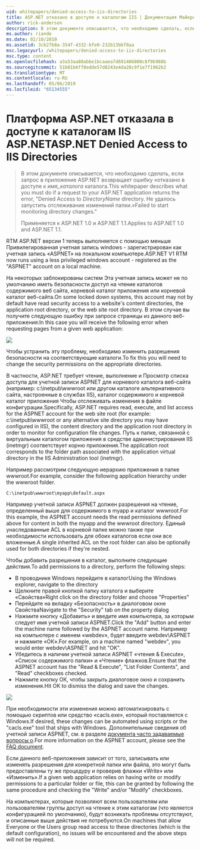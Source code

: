 ```yaml
---
uid: whitepapers/denied-access-to-iis-directories
title: ASP.NET отказано в доступе к каталогам IIS | Документация Майкрософт
author: rick-anderson
description: В этом документе описывается, что необходимо сделать, если запрос на приложение ASP.NET возвращает ошибку, «запрещен доступ к каталогу имя_каталога. Не удалось s...
ms.author: riande
ms.date: 02/10/2010
ms.assetid: 3cb27b8a-354f-4332-bfe0-232b13bbf8aa
msc.legacyurl: /whitepapers/denied-access-to-iis-directories
msc.type: content
ms.openlocfilehash: a3a53aa88abbe1bcaaea7d691406800c8f9b988b
ms.sourcegitcommit: 51b01b6ff8edde57d8243e4da28c9f1e7f1962b2
ms.translationtype: MT
ms.contentlocale: ru-RU
ms.lasthandoff: 05/06/2019
ms.locfileid: "65134555"
---
```

# <a name="aspnet-denied-access-to-iis-directories"></a><span data-ttu-id="5b5ed-104">Платформа ASP.NET отказала в доступе к каталогам IIS ASP.NET</span><span class="sxs-lookup"><span data-stu-id="5b5ed-104">ASP.NET Denied Access to IIS Directories</span></span>

> <span data-ttu-id="5b5ed-105">В этом документе описывается, что необходимо сделать, если запрос в приложение ASP.NET возвращает ошибку «отказано в доступе к *имя_каталога* каталога.</span><span class="sxs-lookup"><span data-stu-id="5b5ed-105">This whitepaper describes what you must do if a request to your ASP.NET application returns the error, "Denied Access to *DirectoryName* directory.</span></span> <span data-ttu-id="5b5ed-106">Не удалось запустить отслеживание изменений папки.»</span><span class="sxs-lookup"><span data-stu-id="5b5ed-106">Failed to start monitoring directory changes."</span></span>
> 
> <span data-ttu-id="5b5ed-107">Применяется к ASP.NET 1.0 и ASP.NET 1.1.</span><span class="sxs-lookup"><span data-stu-id="5b5ed-107">Applies to ASP.NET 1.0 and ASP.NET 1.1.</span></span>

<span data-ttu-id="5b5ed-108">RTM ASP.NET версии 1 теперь выполняется с помощью меньше Привилегированная учетная запись windows - зарегистрирован как учетная запись «ASPNET» на локальном компьютере.</span><span class="sxs-lookup"><span data-stu-id="5b5ed-108">ASP.NET V1 RTM now runs using a less privileged windows account - registered as the "ASPNET" account on a local machine.</span></span>

<span data-ttu-id="5b5ed-109">На некоторых заблокированы систем Эта учетная запись может не по умолчанию иметь безопасности доступ на чтение каталогов содержимого веб сайта, корневой каталог приложения или корневой каталог веб-сайта.</span><span class="sxs-lookup"><span data-stu-id="5b5ed-109">On some locked down systems, this account may not by default have read security access to a website's content directories, the application root directory, or the web site root directory.</span></span> <span data-ttu-id="5b5ed-110">В этом случае вы получите следующую ошибку при запросе страницы из данного веб-приложения:</span><span class="sxs-lookup"><span data-stu-id="5b5ed-110">In this case you will receive the following error when requesting pages from a given web application:</span></span>

![](denied-access-to-iis-directories/_static/image1.jpg)

<span data-ttu-id="5b5ed-111">Чтобы устранить эту проблему, необходимо изменить разрешения безопасности на соответствующие каталоги.</span><span class="sxs-lookup"><span data-stu-id="5b5ed-111">To fix this you will need to change the security permissions on the appropriate directories.</span></span>

<span data-ttu-id="5b5ed-112">В частности, ASP.NET требует чтение, выполнение и Просмотр списка доступа для учетной записи ASPNET для корневого каталога веб-сайта (например: c:\inetpub\wwwroot или другом каталоге альтернативного сайта, настроенные в службах IIS), каталог содержимого и корневой каталог приложения Чтобы отслеживать изменения в файле конфигурации.</span><span class="sxs-lookup"><span data-stu-id="5b5ed-112">Specifically, ASP.NET requires read, execute, and list access for the ASPNET account for the web site root (for example: c:\inetpub\wwwroot or any alternative site directory you may have configured in IIS), the content directory and the application root directory in order to monitor for configuration file changes.</span></span> <span data-ttu-id="5b5ed-113">Путь к папке, связанной с виртуальным каталогом приложения в средстве администрирования IIS (inetmgr) соответствует корню приложения.</span><span class="sxs-lookup"><span data-stu-id="5b5ed-113">The application root corresponds to the folder path associated with the application virtual directory in the IIS Administration tool (inetmgr).</span></span>

<span data-ttu-id="5b5ed-114">Например рассмотрим следующую иерархию приложения в папке wwwroot.</span><span class="sxs-lookup"><span data-stu-id="5b5ed-114">For example, consider the following application hierarchy under the wwwroot folder.</span></span>

`C:\inetpub\wwwroot\myapp\default.aspx`

<span data-ttu-id="5b5ed-115">Например учетной записи ASPNET должен разрешения на чтение, определенный выше для содержимого в myapp и каталог wwwroot.</span><span class="sxs-lookup"><span data-stu-id="5b5ed-115">For this example, the ASPNET account needs the read permissions defined above for content in both the myapp and the wwwroot directory.</span></span> <span data-ttu-id="5b5ed-116">Единый унаследованные ACL в корневой папке можно также при необходимости использовать для обоих каталогов если они все вложенные.</span><span class="sxs-lookup"><span data-stu-id="5b5ed-116">A single inherited ACL on the root folder can also be optionally used for both directories if they're nested.</span></span>

<span data-ttu-id="5b5ed-117">Чтобы добавить разрешения в каталог, выполните следующие действия.</span><span class="sxs-lookup"><span data-stu-id="5b5ed-117">To add permissions to a directory, perform the following steps:</span></span>

- <span data-ttu-id="5b5ed-118">В проводнике Windows перейдите в каталог</span><span class="sxs-lookup"><span data-stu-id="5b5ed-118">Using the Windows explorer, navigate to the directory</span></span>
- <span data-ttu-id="5b5ed-119">Щелкните правой кнопкой папку каталога и выберите «Свойства»</span><span class="sxs-lookup"><span data-stu-id="5b5ed-119">Right click on the directory folder and choose "Properties"</span></span>
- <span data-ttu-id="5b5ed-120">Перейдите на вкладку «Безопасность» в диалоговом окне Свойства</span><span class="sxs-lookup"><span data-stu-id="5b5ed-120">Navigate to the "Security" tab on the property dialog</span></span>
- <span data-ttu-id="5b5ed-121">Нажмите кнопку «Добавить» и введите имя компьютера, за которым следует имя учетной записи ASPNET.</span><span class="sxs-lookup"><span data-stu-id="5b5ed-121">Click the "Add" button and enter the machine name followed by the ASPNET account name.</span></span> <span data-ttu-id="5b5ed-122">Например на компьютере с именем «webdev», будет введите webdev\ASPNET и нажмите «ОК».</span><span class="sxs-lookup"><span data-stu-id="5b5ed-122">For example, on a machine named "webdev", you would enter webdev\ASPNET and hit "OK".</span></span>
- <span data-ttu-id="5b5ed-123">Убедитесь в наличии учетной записи ASPNET «чтения &amp; Execute», «Список содержимого папки» и «Чтение» флажков.</span><span class="sxs-lookup"><span data-stu-id="5b5ed-123">Ensure that the ASPNET account has the "Read &amp; Execute", "List Folder Contents", and "Read" checkboxes checked.</span></span>
- <span data-ttu-id="5b5ed-124">Нажмите кнопку ОК, чтобы закрыть диалоговое окно и сохранить изменения.</span><span class="sxs-lookup"><span data-stu-id="5b5ed-124">Hit OK to dismiss the dialog and save the changes.</span></span>

![](denied-access-to-iis-directories/_static/image2.jpg)

<span data-ttu-id="5b5ed-125">При необходимости эти изменения можно автоматизировать с помощью скриптов или средство «cacls.exe», который поставляется с Windows.</span><span class="sxs-lookup"><span data-stu-id="5b5ed-125">If desired, these changes can be automated using scripts or the "cacls.exe" tool that ships with Windows.</span></span> <span data-ttu-id="5b5ed-126">Дополнительные сведения об учетной записи ASPNET, см. в разделе [документа часто задаваемые вопросы о](https://go.microsoft.com/fwlink/?LinkId=5828).</span><span class="sxs-lookup"><span data-stu-id="5b5ed-126">For more information on the ASPNET account, please see the [FAQ document](https://go.microsoft.com/fwlink/?LinkId=5828).</span></span>

<span data-ttu-id="5b5ed-127">Если данного веб-приложения зависит от того, записывать или изменять разрешения для конкретной папки или файла, это могут быть предоставлены ту же процедуру и проверив флажки «Write» или «Изменить».</span><span class="sxs-lookup"><span data-stu-id="5b5ed-127">If a given web application relies on having write or modify permissions to a particular folder or file, this can be granted by following the same procedure and checking the "Write" and/or "Modify" checkboxes.</span></span>

<span data-ttu-id="5b5ed-128">На компьютерах, которые позволяют всем пользователям или пользователям группы доступ на чтение к этим каталогам (что является конфигурацией по умолчанию), будут возникать проблемы отсутствуют, и описанные выше действия не потребуются.</span><span class="sxs-lookup"><span data-stu-id="5b5ed-128">On machines that allow Everyone or the Users group read access to these directories (which is the default configuration), no issues will be encountered and the above steps will not be required.</span></span>
